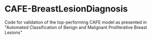 # CAFE-BreastLesionDiagnosis
Code for validation of the top-performing CAFE model as presented in "Automated Classification of Benign and Malignant Proliferative  Breast Lesions"
